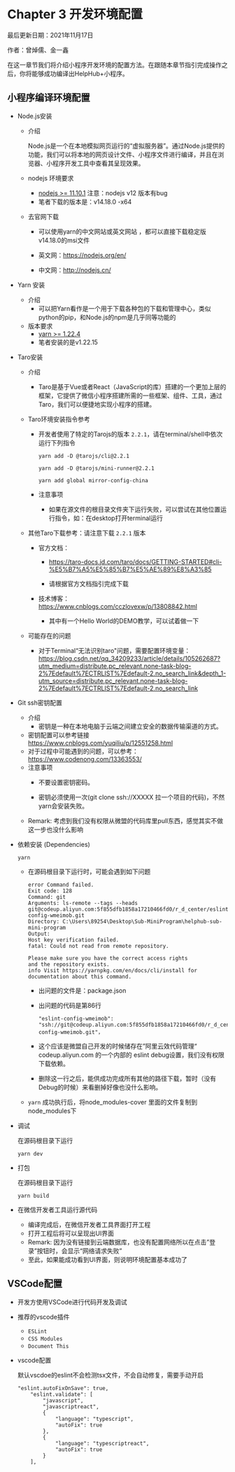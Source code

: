 # Chapter 3 开发环境配置

最后更新日期：2021年11月17日

作者：曾焯儒、金一鑫



在这一章节我们将介绍小程序开发环境的配置方法。在跟随本章节指引完成操作之后，你将能够成功编译出HelpHub+小程序。



## 小程序编译环境配置

- Node.js安装

  - 介绍

    Node.js是一个在本地模拟网页运行的“虚拟服务器”。通过Node.js提供的功能，我们可以将本地的网页设计文件、小程序文件进行编译，并且在浏览器、小程序开发工具中查看其呈现效果。

  - nodejs 环境要求

    - [nodejs >= 11.10.1](https://nodejs.org/dist/v11.15.0/) 注意：nodejs v12 版本有bug
    - 笔者下载的版本是：v14.18.0 -x64

  - 去官网下载
    
    - 可以使用yarn的中文网站或英文网站 ，都可以直接下载稳定版v14.18.0的msi文件
    
    - 英文网：https://nodejs.org/en/
    - 中文网：http://nodejs.cn/

- Yarn 安装

  - 介绍
    - 可以把Yarn看作是一个用于下载各种包的下载和管理中心，类似python的pip，和Node.js的npm是几乎同等功能的
  - 版本要求
    - [yarn >= 1.22.4](https://classic.yarnpkg.com/en/docs/install)
    - 笔者安装的是v1.22.15

- Taro安装

  - 介绍

    - Taro是基于Vue或者React（JavaScript的库）搭建的一个更加上层的框架，它提供了微信小程序搭建所需的一些框架、组件、工具，通过Taro，我们可以便捷地实现小程序的搭建。

  - Taro环境安装指令参考

    - 开发者使用了特定的Tarojs的版本 `2.2.1`，请在terminal/shell中依次运行下列指令

      ```shell
      yarn add -D @tarojs/cli@2.2.1
      
      yarn add -D @tarojs/mini-runner@2.2.1
      
      yarn add global mirror-config-china 
      ```

    - 注意事项

      - 如果在源文件的根目录文件夹下运行失败，可以尝试在其他位置运行指令，如：在desktop打开terminal运行

  - 其他Taro下载参考：请注意下载 `2.2.1` 版本

    - 官方文档： 

      - https://taro-docs.jd.com/taro/docs/GETTING-STARTED#cli-%E5%B7%A5%E5%85%B7%E5%AE%89%E8%A3%85 

      - 请根据官方文档指引完成下载
    - 技术博客：https://www.cnblogs.com/cczlovexw/p/13808842.html
      - 其中有一个Hello World的DEMO教学，可以试着做一下

  - 可能存在的问题

    - 对于Terminal“无法识别taro"问题，需要配置环境变量：https://blog.csdn.net/qq_34209233/article/details/105262687?utm_medium=distribute.pc_relevant.none-task-blog-2%7Edefault%7ECTRLIST%7Edefault-2.no_search_link&depth_1-utm_source=distribute.pc_relevant.none-task-blog-2%7Edefault%7ECTRLIST%7Edefault-2.no_search_link

- Git ssh密钥配置

  - 介绍
    - 密钥是一种在本地电脑于云端之间建立安全的数据传输渠道的方式。
  - 密钥配置可以参考链接 https://www.cnblogs.com/yuqiliu/p/12551258.html
  - 对于过程中可能遇到的问题，可以参考： https://www.codenong.com/13363553/
  - 注意事项
    - 不要设置密钥密码。

    - 密钥必须使用一次(git clone ssh://XXXXX 拉一个项目的代码)，不然yarn会安装失败。
  - Remark: 考虑到我们没有权限从微盟的代码库里pull东西，感觉其实不做这一步也没什么影响

- 依赖安装 (Dependencies)

  ```
  yarn
  ```

  - 在源码根目录下运行时，可能会遇到如下问题

    ```shell
    error Command failed.
    Exit code: 128
    Command: git
    Arguments: ls-remote --tags --heads git@codeup.aliyun.com:5f855dfb1858a17210466fd0/r_d_center/eslint-config-wmeimob.git
    Directory: C:\Users\89254\Desktop\Sub-MiniProgram\helphub-sub-mini-program
    Output:
    Host key verification failed.
    fatal: Could not read from remote repository.
    
    Please make sure you have the correct access rights
    and the repository exists.
    info Visit https://yarnpkg.com/en/docs/cli/install for documentation about this command.
    ```

    - 出问题的文件是：package.json

    - 出问题的代码是第86行

      ```shell
      "eslint-config-wmeimob": "ssh://git@codeup.aliyun.com:5f855dfb1858a17210466fd0/r_d_center/eslint-config-wmeimob.git"，
      ```

    - 这个应该是微盟自己开发的时候储存在”阿里云效代码管理“  codeup.aliyun.com 的一个内部的 eslint debug设置，我们没有权限下载依赖。

    - 删除这一行之后，能供成功完成所有其他的路径下载，暂时（没有Debug的时候）来看删掉好像也没什么影响。

  - `yarn` 成功执行后，将node_modules-cover 里面的文件复制到 node_modules下

- 调试

  在源码根目录下运行

  ```
  yarn dev
  ```

- 打包

  在源码根目录下运行

  ```
  yarn build
  ```

- 在微信开发者工具运行源代码

  - 编译完成后，在微信开发者工具界面打开工程
  - 打开工程后将可以呈现出UI界面
  - Remark: 因为没有链接到云端数据库，也没有配置网络所以在点击”登录”按钮时，会显示“网络请求失败”
  - 至此，如果能成功看到UI界面，则说明环境配置基本成功了



## VSCode配置

- 开发方使用VSCode进行代码开发及调试

- 推荐的vscode插件

  - `ESLint` 
  - `CSS Modules` 
  - `Document This`

- vscode配置

  默认vscdoe的eslint不会检测tsx文件，不会自动修复，需要手动开启

  ```
  "eslint.autoFixOnSave": true,
      "eslint.validate": [
          "javascript",
          "javascriptreact",
          {
              "language": "typescript",
              "autoFix": true
          },
          {
              "language": "typescriptreact",
              "autoFix": true
          }
      ],
  ```

